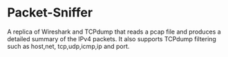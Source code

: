# Packet-Sniffer
A replica of Wireshark and TCPdump that reads a pcap file and produces a detailed summary of the IPv4 packets. It also supports TCPdump filtering such as host,net,
tcp,udp,icmp,ip and port.
